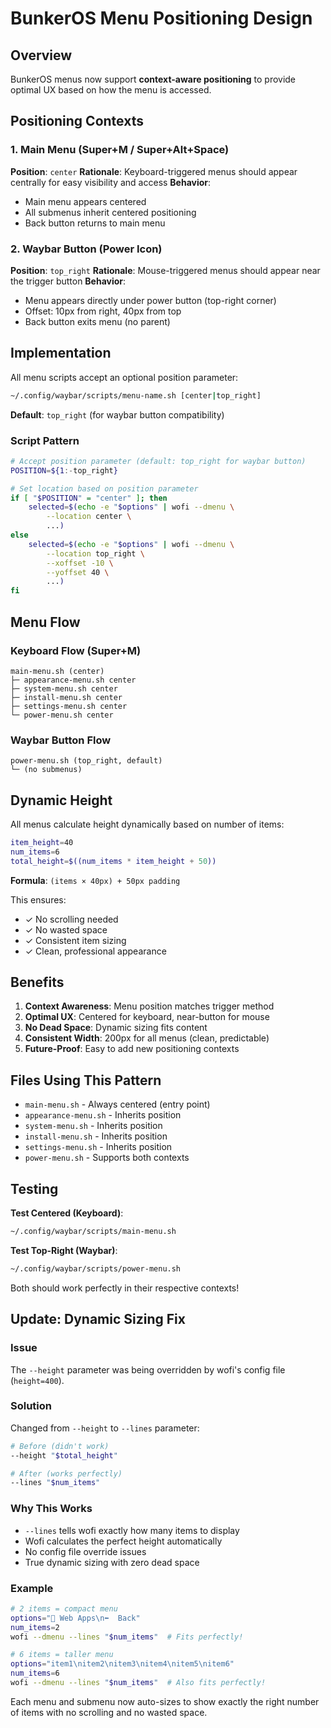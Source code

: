 # BunkerOS Menu Positioning Design

## Overview

BunkerOS menus now support **context-aware positioning** to provide optimal UX based on how the menu is accessed.

## Positioning Contexts

### 1. Main Menu (Super+M / Super+Alt+Space)
**Position**: `center`
**Rationale**: Keyboard-triggered menus should appear centrally for easy visibility and access
**Behavior**: 
- Main menu appears centered
- All submenus inherit centered positioning
- Back button returns to main menu

### 2. Waybar Button (Power Icon)
**Position**: `top_right`
**Rationale**: Mouse-triggered menus should appear near the trigger button
**Behavior**:
- Menu appears directly under power button (top-right corner)
- Offset: 10px from right, 40px from top
- Back button exits menu (no parent)

## Implementation

All menu scripts accept an optional position parameter:

```bash
~/.config/waybar/scripts/menu-name.sh [center|top_right]
```

**Default**: `top_right` (for waybar button compatibility)

### Script Pattern

```bash
# Accept position parameter (default: top_right for waybar button)
POSITION=${1:-top_right}

# Set location based on position parameter
if [ "$POSITION" = "center" ]; then
    selected=$(echo -e "$options" | wofi --dmenu \
        --location center \
        ...)
else
    selected=$(echo -e "$options" | wofi --dmenu \
        --location top_right \
        --xoffset -10 \
        --yoffset 40 \
        ...)
fi
```

## Menu Flow

### Keyboard Flow (Super+M)
```
main-menu.sh (center)
├─ appearance-menu.sh center
├─ system-menu.sh center
├─ install-menu.sh center
├─ settings-menu.sh center
└─ power-menu.sh center
```

### Waybar Button Flow
```
power-menu.sh (top_right, default)
└─ (no submenus)
```

## Dynamic Height

All menus calculate height dynamically based on number of items:

```bash
item_height=40
num_items=6
total_height=$((num_items * item_height + 50))
```

**Formula**: `(items × 40px) + 50px padding`

This ensures:
- ✓ No scrolling needed
- ✓ No wasted space
- ✓ Consistent item sizing
- ✓ Clean, professional appearance

## Benefits

1. **Context Awareness**: Menu position matches trigger method
2. **Optimal UX**: Centered for keyboard, near-button for mouse
3. **No Dead Space**: Dynamic sizing fits content
4. **Consistent Width**: 200px for all menus (clean, predictable)
5. **Future-Proof**: Easy to add new positioning contexts

## Files Using This Pattern

- `main-menu.sh` - Always centered (entry point)
- `appearance-menu.sh` - Inherits position
- `system-menu.sh` - Inherits position
- `install-menu.sh` - Inherits position
- `settings-menu.sh` - Inherits position
- `power-menu.sh` - Supports both contexts

## Testing

**Test Centered (Keyboard)**:
```bash
~/.config/waybar/scripts/main-menu.sh
```

**Test Top-Right (Waybar)**:
```bash
~/.config/waybar/scripts/power-menu.sh
```

Both should work perfectly in their respective contexts!

## Update: Dynamic Sizing Fix

### Issue
The `--height` parameter was being overridden by wofi's config file (`height=400`).

### Solution
Changed from `--height` to `--lines` parameter:

```bash
# Before (didn't work)
--height "$total_height"

# After (works perfectly)
--lines "$num_items"
```

### Why This Works
- `--lines` tells wofi exactly how many items to display
- Wofi calculates the perfect height automatically
- No config file override issues
- True dynamic sizing with zero dead space

### Example
```bash
# 2 items = compact menu
options="📱 Web Apps\n⬅️  Back"
num_items=2
wofi --dmenu --lines "$num_items"  # Fits perfectly!

# 6 items = taller menu
options="item1\nitem2\nitem3\nitem4\nitem5\nitem6"
num_items=6
wofi --dmenu --lines "$num_items"  # Also fits perfectly!
```

Each menu and submenu now auto-sizes to show exactly the right number of items with no scrolling and no wasted space.
